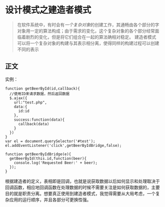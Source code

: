 # 设计模式之建造者模式

> 在软件系统中，有时会有*一个复杂对象*的创建工作，其通畅由各个部分的字对象用一定的算法构成；由于需求的变化，这个复杂对象的各个部分经常面临着剧烈的变化，但是将它们组合在一起的算法确相对稳定。
建造者模式可以将一个复杂对象的构建与其表示相分离，使得同样的构建过程可以创建不同的表示

## 正文
实例：
```
function getBeerById(id,callback){
  //使用ID来请求数据，然后返回数据
  $.ajax({
    url:"test.php",
    data:{
      id:id
    },
    success:function(data){
      callback(data)
    }
  })
}
var el = document.querySelector('#test');
el.addEventListener('click',getBeerByIdBridge,false);

function getBeerByIdBridge(e){
  getBeerById(this.id,function(beer){
    console.log('Requested Beer:' + beer);
  });
}
```

根据建造者的定义，表相即是回调，也就是说获取数据以后如何显示和处理取决于回调函数，相应地回调函数在处理数据的时候不需要关注是如何获取数据的，主要目的就是职责分离。想要真正使用到建造者模式，我觉得需要从大局考虑，一个复杂应用的运行顺序，并且各部分可更换性强。
